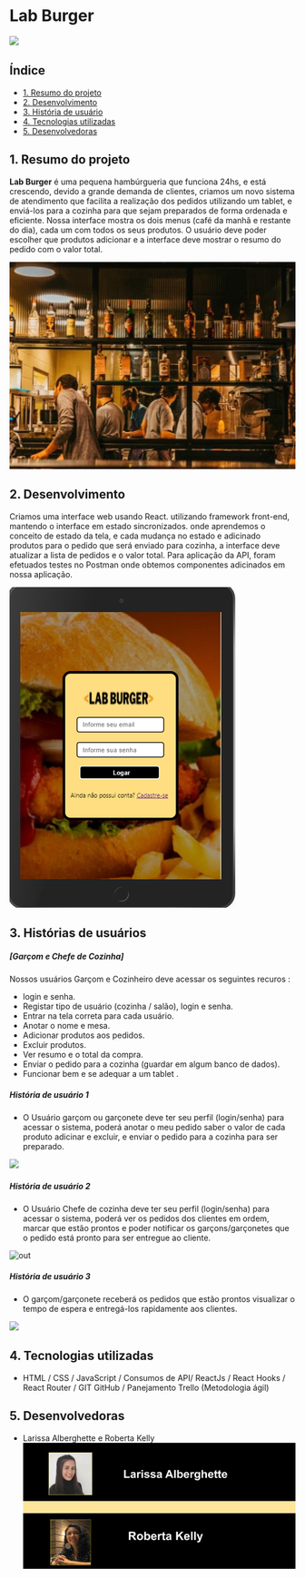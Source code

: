 # Lab Burger 
![](https://github.com/laris28/SAP005-burger-queen/blob/035064274431dc07df43079f3ebcaa634104c98d/src/pages/img/logo.png)

## Índice

- [1. Resumo do projeto](#1-resumo-do-projeto)
- [2. Desenvolvimento](#3-Desenvolvimento)
- [3. História de usuário](#5-Histórias-de-usuários)
- [4. Tecnologias utilizadas](#6-Tecnologias)
- [5. Desenvolvedoras](#7-Desenvolveroras)



## 1. Resumo do projeto

**Lab Burger** é uma pequena hambúrgueria que funciona 24hs, e está crescendo, devido a grande demanda de clientes, criamos um novo sistema de atendimento que facilita a realização dos pedidos utilizando um tablet, e enviá-los para a cozinha para que sejam preparados de forma ordenada e eficiente.
Nossa interface mostra os dois menus (café da manhã e restante do dia), cada um com todos os seus produtos. O usuário deve poder escolher que produtos
adicionar e a interface deve mostrar o resumo do pedido com o valor total.

![](https://github.com/laris28/SAP005-burger-queen/blob/fcc024e6d07aabc0ca1d19279f90deb20cc25de9/src/pages/img/Burger.jpg.jpg)

## 2. Desenvolvimento

Criamos uma interface web usando React. utilizando framework front-end, mantendo o interface em estado sincronizados. onde aprendemos o conceito de estado da tela, e cada mudança no estado e adicinado produtos para o pedido que será enviado para cozinha, a interface deve atualizar a lista de pedidos e o valor total.
Para aplicação da API, foram efetuados testes no Postman onde obtemos componentes adicinados em nossa aplicação. 

![](https://github.com/laris28/SAP005-burger-queen/blob/fcc024e6d07aabc0ca1d19279f90deb20cc25de9/src/pages/img/ipad%20log.png)

## 3. Histórias de usuários

##### [Garçom e Chefe de Cozinha]

Nossos usuários Garçom e Cozinheiro deve acessar os seguintes recuros :

* login e senha.
* Registar tipo de usuário (cozinha / salão), login e senha.
* Entrar na tela correta para cada usuário.
* Anotar o nome e mesa.
* Adicionar produtos aos pedidos.
* Excluir produtos.
* Ver resumo e o total da compra.
* Enviar o pedido para a cozinha (guardar em algum banco de dados).
* Funcionar bem e se adequar a um tablet .

##### História de usuário 1
* O Usuário garçom ou garçonete deve ter seu perfil (login/senha) para acessar o sistema, poderá anotar o meu pedido saber o valor de cada produto adicinar e excluir, e enviar o pedido para a cozinha para ser preparado.

![](https://github.com/laris28/SAP005-burger-queen/blob/5df1b35801f2ddc3c7894100b15d2f33296f6a1b/src/Pedro%20garçom%20logado%20faz%20pedido%20.gif)

##### História de usuário 2
* O Usuário Chefe de cozinha deve ter seu perfil (login/senha) para acessar o sistema, poderá ver os pedidos dos clientes em ordem, marcar que estão prontos e poder notificar os garçons/garçonetes que o pedido está pronto para ser entregue ao cliente.

![out](https://github.com/laris28/SAP005-burger-queen/blob/5df1b35801f2ddc3c7894100b15d2f33296f6a1b/src/Juca%20Cozinha%20recebe%20pedido%20.gif)

##### História de usuário 3
* O garçom/garçonete receberá os pedidos que estão prontos visualizar o tempo de espera e entregá-los rapidamente aos clientes.

![](https://github.com/laris28/SAP005-burger-queen/blob/5df1b35801f2ddc3c7894100b15d2f33296f6a1b/src/Pedro%20recebe%20pedido%20da%20cozinha%20.gif)

## 4. Tecnologias utilizadas

* HTML / CSS / JavaScript / Consumos de API/ ReactJs / React Hooks / React Router / GIT GitHub / Panejamento Trello (Metodologia ágil)

## 5. Desenvolvedoras
 * Larissa Alberghette e Roberta Kelly  
![](https://github.com/laris28/SAP005-burger-queen/blob/fcc024e6d07aabc0ca1d19279f90deb20cc25de9/src/pages/img/foto%20desenvolvedoras.jpg)

